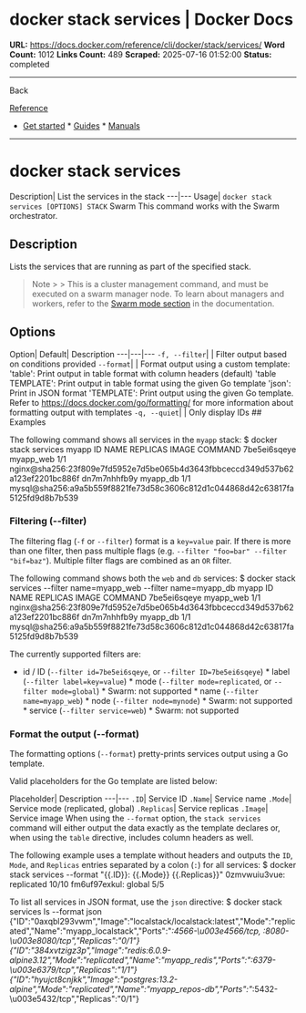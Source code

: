 # docker stack services | Docker Docs

**URL:** https://docs.docker.com/reference/cli/docker/stack/services/
**Word Count:** 1012
**Links Count:** 489
**Scraped:** 2025-07-16 01:52:00
**Status:** completed

---

Back

[Reference](https://docs.docker.com/reference/)

  * [Get started](https://docs.docker.com/get-started/)   * [Guides](https://docs.docker.com/guides/)   * [Manuals](https://docs.docker.com/manuals/)

* * *

# docker stack services

Description| List the services in the stack   ---|---   Usage| `docker stack services [OPTIONS] STACK`      Swarm This command works with the Swarm orchestrator.

## Description

Lists the services that are running as part of the specified stack.

> Note >  > This is a cluster management command, and must be executed on a swarm manager node. To learn about managers and workers, refer to the [Swarm mode section](https://docs.docker.com/engine/swarm/) in the documentation.

## Options

Option| Default| Description   ---|---|---   `-f, --filter`| | Filter output based on conditions provided   `--format`| | Format output using a custom template:   'table': Print output in table format with column headers \(default\)   'table TEMPLATE': Print output in table format using the given Go template   'json': Print in JSON format   'TEMPLATE': Print output using the given Go template.   Refer to <https://docs.docker.com/go/formatting/> for more information about formatting output with templates   `-q, --quiet`| | Only display IDs      ## Examples

The following command shows all services in the `myapp` stack:               $ docker stack services myapp          ID            NAME            REPLICAS  IMAGE                                                                          COMMAND     7be5ei6sqeye  myapp_web       1/1       nginx@sha256:23f809e7fd5952e7d5be065b4d3643fbbceccd349d537b62a123ef2201bc886f     dn7m7nhhfb9y  myapp_db        1/1       mysql@sha256:a9a5b559f8821fe73d58c3606c812d1c044868d42c63817fa5125fd9d8b7b539     

### Filtering \(--filter\)

The filtering flag \(`-f` or `--filter`\) format is a `key=value` pair. If there is more than one filter, then pass multiple flags \(e.g. `--filter "foo=bar" --filter "bif=baz"`\). Multiple filter flags are combined as an `OR` filter.

The following command shows both the `web` and `db` services:               $ docker stack services --filter name=myapp_web --filter name=myapp_db myapp          ID            NAME            REPLICAS  IMAGE                                                                          COMMAND     7be5ei6sqeye  myapp_web       1/1       nginx@sha256:23f809e7fd5952e7d5be065b4d3643fbbceccd349d537b62a123ef2201bc886f     dn7m7nhhfb9y  myapp_db        1/1       mysql@sha256:a9a5b559f8821fe73d58c3606c812d1c044868d42c63817fa5125fd9d8b7b539     

The currently supported filters are:

  * id / ID \(`--filter id=7be5ei6sqeye`, or `--filter ID=7be5ei6sqeye`\)   * label \(`--filter label=key=value`\)   * mode \(`--filter mode=replicated`, or `--filter mode=global`\)     * Swarm: not supported   * name \(`--filter name=myapp_web`\)   * node \(`--filter node=mynode`\)     * Swarm: not supported   * service \(`--filter service=web`\)     * Swarm: not supported

### Format the output \(--format\)

The formatting options \(`--format`\) pretty-prints services output using a Go template.

Valid placeholders for the Go template are listed below:

Placeholder| Description   ---|---   `.ID`| Service ID   `.Name`| Service name   `.Mode`| Service mode \(replicated, global\)   `.Replicas`| Service replicas   `.Image`| Service image      When using the `--format` option, the `stack services` command will either output the data exactly as the template declares or, when using the `table` directive, includes column headers as well.

The following example uses a template without headers and outputs the `ID`, `Mode`, and `Replicas` entries separated by a colon \(`:`\) for all services:               $ docker stack services --format "{{.ID}}: {{.Mode}} {{.Replicas}}"          0zmvwuiu3vue: replicated 10/10     fm6uf97exkul: global 5/5     

To list all services in JSON format, use the `json` directive:               $ docker stack services ls --format json     {"ID":"0axqbl293vwm","Image":"localstack/localstack:latest","Mode":"replicated","Name":"myapp_localstack","Ports":"*:4566-\u003e4566/tcp, *:8080-\u003e8080/tcp","Replicas":"0/1"}     {"ID":"384xvtzigz3p","Image":"redis:6.0.9-alpine3.12","Mode":"replicated","Name":"myapp_redis","Ports":"*:6379-\u003e6379/tcp","Replicas":"1/1"}     {"ID":"hyujct8cnjkk","Image":"postgres:13.2-alpine","Mode":"replicated","Name":"myapp_repos-db","Ports":"*:5432-\u003e5432/tcp","Replicas":"0/1"}